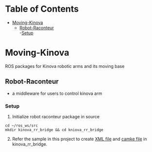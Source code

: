 # Table of Contents 
- [Moving-Kinova](#Moving-Kinova) 
  - [Robot-Raconteur](#Robot-Raconteur)  
      -[Setup](#Setup) 

# Moving-Kinova
ROS packages for Kinova robotic arms and its moving base

## Robot-Raconteur
* a middleware for users to control kinova arm
### Setup
1. Initialize robot raconteur package in source
```
cd ~/ros_ws/src
mkdir kinova_rr_bridge && cd kniova_rr_bridge 
```

2. Refer the sample in this project to create [XML file]() and [camke file]() in kinova_rr_bridge.
